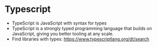# Typescript

- TypeScript is JavaScript with syntax for types
- TypeScript is a strongly typed programming language that builds on JavaScript, giving you better tooling at any scale.
- Find libraries with types: https://www.typescriptlang.org/dt/search
